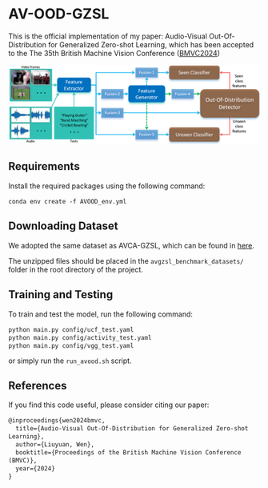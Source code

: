 # AV-OOD-GZSL
This is the official implementation of my paper: Audio-Visual Out-Of-Distribution for Generalized Zero-shot Learning, which has been accepted to the The 35th British Machine Vision Conference ([BMVC2024](https://bmvc2024.org/))

![Image description](img/framework.png)

## Requirements
Install the required packages using the following command:

    conda env create -f AVOOD_env.yml
    
## Downloading Dataset
We adopted the same dataset as AVCA-GZSL, which can be found in [here](https://github.com/ExplainableML/AVCA-GZSL?tab=readme-ov-file#downloading-our-features).

The unzipped files should be placed in the `avgzsl_benchmark_datasets/` folder in the root directory of the project.

## Training and Testing
To train and test the model, run the following command:
    
    python main.py config/ucf_test.yaml
    python main.py config/activity_test.yaml
    python main.py config/vgg_test.yaml

or simply run the `run_avood.sh` script.

## References
If you find this code useful, please consider citing our paper:

```
@inproceedings{wen2024bmvc,
  title={Audio-Visual Out-Of-Distribution for Generalized Zero-shot Learning},
  author={Liuyuan, Wen},
  booktitle={Proceedings of the British Machine Vision Conference (BMVC)},
  year={2024}
}
```
